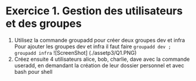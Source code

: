 # Exercice 1. Gestion des utilisateurs et des groupes

1. Utilisez la commande groupadd pour créer deux groupes dev et infra
Pour ajouter les groupes dev et infra il faut faire  ``` groupadd dev ; groupadd infra ```
![ScreenShot]
(./assetp3/Q1.PNG)
2. Créez ensuite 4 utilisateurs alice, bob, charlie, dave avec la commande useradd, en demandant la
création de leur dossier personnel et avec bash pour shell



